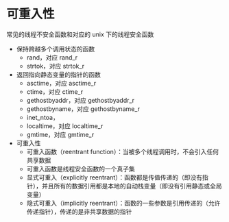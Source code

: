 # 可重入性

常见的线程不安全函数和对应的 unix 下的线程安全函数

- 保持跨越多个调用状态的函数
  - rand，对应 rand_r
  - strtok，对应 strtok_r
- 返回指向静态变量的指针的函数
  - asctime，对应 asctime_r
  - ctime，对应 ctime_r
  - gethostbyaddr，对应 gethostbyaddr_r
  - gethostbyname，对应 gethostbyname_r
  - inet_ntoa，
  - localtime，对应 localtime_r
  - gmtime，对应 gmtime_r
- 可重入性
  - 可重入函数（reentrant function）：当被多个线程调用时，不会引入任何共享数据
  - 可重入函数是线程安全函数的一个真子集
  - 显式可重入（explicitly reentrant）：函数都是传值传递的（即没有指针），并且所有的数据引用都是本地的自动栈变量（即没有引用静态或全局变量）
  - 隐式可重入（implicitly reentrant）：函数的一些参数是引用传递的（允许传递指针），传递的是非共享数据的指针